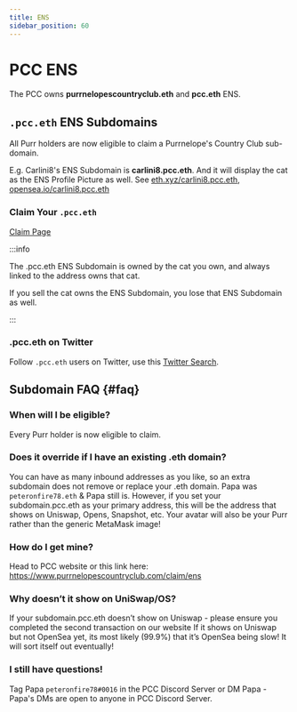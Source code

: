 ```yaml
---
title: ENS
sidebar_position: 60
---
```


# PCC ENS

The PCC owns **purrnelopescountryclub.eth** and **pcc.eth** ENS.

## `.pcc.eth` ENS Subdomains

All Purr holders are now eligible to claim a Purrnelope's Country Club sub-domain. 

E.g. Carlini8's ENS Subdomain is **carlini8.pcc.eth**. And it will display the cat as the ENS Profile Picture as well. See [eth.xyz/carlini8.pcc.eth](https://eth.xyz/carlini8.pcc.eth), [opensea.io/carlini8.pcc.eth](https://opensea.io/carlini8.pcc.eth)

### Claim Your `.pcc.eth`

[Claim Page](https://www.purrnelopescountryclub.com/claim/ens)

:::info

The .pcc.eth ENS Subdomain is owned by the cat you own, and always linked to the address owns that cat. 

If you sell the cat owns the ENS Subdomain, you lose that ENS Subdomain as well.

:::

### .pcc.eth on Twitter

Follow `.pcc.eth` users on Twitter, use this [Twitter Search](https://twitter.com/search?q=.pcc.eth&src=typed_query&f=user).

## Subdomain FAQ {#faq}

### When will I be eligible?

Every Purr holder is now eligible to claim.

### Does it override if I have an existing .eth domain?

You can have as many inbound addresses as you like, so an extra subdomain does not remove or replace your .eth domain. Papa was `peteronfire78.eth` & Papa still is. However, if you set your subdomain.pcc.eth  as your primary address, this will be the address that shows on Uniswap, Opens, Snapshot, etc. Your avatar will also be your Purr rather than the generic MetaMask image! 

### How do I get mine?

Head to PCC website or this link here: https://www.purrnelopescountryclub.com/claim/ens

### Why doesn’t it show on UniSwap/OS?

If your subdomain.pcc.eth doesn’t show on Uniswap - please ensure you completed the second transaction on our website 
If it shows on Uniswap but not OpenSea yet, its most likely (99.9%) that it’s OpenSea being slow! It will sort itself out eventually! 

### I still have questions!

Tag Papa `peteronfire78#0016` in the PCC Discord Server or DM Papa - Papa's DMs are open to anyone in PCC Discord Server.